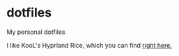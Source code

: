 # dotfiles
My personal dotfiles

I like KooL's Hyprland Rice, which you can find [right here.](https://github.com/JaKooLit/Hyprland-Dots/wiki/Install_&_Update#cloning-the-dotfiles-and-using-copysh-to-install-the-hyprland-config)
